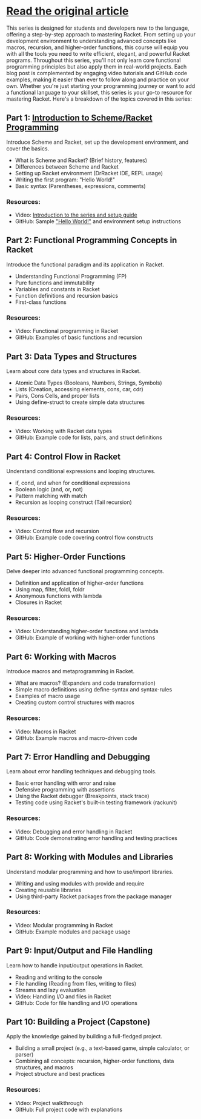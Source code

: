 # [Read the original article](https://learnhowto.vercel.app/blog/programming/schema/racket/blog-series-schema-racket-programming-video-github-course-repository)

This series is designed for students and developers new to the language, offering a step-by-step approach to mastering Racket. From setting up your development environment to understanding advanced concepts like macros, recursion, and higher-order functions, this course will equip you with all the tools you need to write efficient, elegant, and powerful Racket programs.
Throughout this series, you'll not only learn core functional programming principles but also apply them in real-world projects. Each blog post is complemented by engaging video tutorials and GitHub code examples, making it easier than ever to follow along and practice on your own.
Whether you're just starting your programming journey or want to add a functional language to your skillset, this series is your go-to resource for mastering Racket.
Here's a breakdown of the topics covered in this series:

<InArticleAd />

## Part 1: [Introduction to Scheme/Racket Programming](https://learnhowto.vercel.app/blog/programming/schema/racket/Introduction-to-scheme-racket-programming-series-part-1)
Introduce Scheme and Racket, set up the development environment, and cover the basics.
- What is Scheme and Racket? (Brief history, features)
- Differences between Scheme and Racket
- Setting up Racket environment (DrRacket IDE, REPL usage)
- Writing the first program: "Hello World!"
- Basic syntax (Parentheses, expressions, comments)

### Resources:
- Video: [Introduction to the series and setup guide](https://www.youtube.com/@atnasimstgyt)
- GitHub: Sample ["Hello World!"](https://github.com/nasimstg/racket-programming-series/blob/main/Part%201%20Introduction%20to%20Scheme%20Racket%20Programming/1%20A%20Hello%20World%20.rkt) and environment setup instructions

## Part 2: Functional Programming Concepts in Racket
Introduce the functional paradigm and its application in Racket.
- Understanding Functional Programming (FP)
- Pure functions and immutability
- Variables and constants in Racket
- Function definitions and recursion basics
- First-class functions
### Resources:
- Video: Functional programming in Racket
- GitHub: Examples of basic functions and recursion

## Part 3: Data Types and Structures
Learn about core data types and structures in Racket.
- Atomic Data Types (Booleans, Numbers, Strings, Symbols)
- Lists (Creation, accessing elements, cons, car, cdr)
- Pairs, Cons Cells, and proper lists
- Using define-struct to create simple data structures
### Resources:
- Video: Working with Racket data types
- GitHub: Example code for lists, pairs, and struct definitions

## Part 4: Control Flow in Racket
Understand conditional expressions and looping structures.
- if, cond, and when for conditional expressions
- Boolean logic (and, or, not)
- Pattern matching with match
- Recursion as looping construct (Tail recursion)
### Resources:
- Video: Control flow and recursion
- GitHub: Example code covering control flow constructs

<InArticleAd />

## Part 5: Higher-Order Functions
Delve deeper into advanced functional programming concepts.
- Definition and application of higher-order functions
- Using map, filter, foldl, foldr
- Anonymous functions with lambda
- Closures in Racket
### Resources:
- Video: Understanding higher-order functions and lambda
- GitHub: Example of working with higher-order functions

## Part 6: Working with Macros
Introduce macros and metaprogramming in Racket.
- What are macros? (Expanders and code transformation)
- Simple macro definitions using define-syntax and syntax-rules
- Examples of macro usage
- Creating custom control structures with macros
### Resources:
- Video: Macros in Racket
- GitHub: Example macros and macro-driven code

## Part 7: Error Handling and Debugging
Learn about error handling techniques and debugging tools.
- Basic error handling with error and raise
- Defensive programming with assertions
- Using the Racket debugger (Breakpoints, stack trace)
- Testing code using Racket's built-in testing framework (rackunit)
### Resources:
- Video: Debugging and error handling in Racket
- GitHub: Code demonstrating error handling and testing practices

## Part 8: Working with Modules and Libraries
Understand modular programming and how to use/import libraries.
- Writing and using modules with provide and require
- Creating reusable libraries
- Using third-party Racket packages from the package manager
### Resources:
- Video: Modular programming in Racket
- GitHub: Example modules and package usage

## Part 9: Input/Output and File Handling
Learn how to handle input/output operations in Racket.
- Reading and writing to the console
- File handling (Reading from files, writing to files)
- Streams and lazy evaluation
- Video: Handling I/O and files in Racket
- GitHub: Code for file handling and I/O operations

## Part 10: Building a Project (Capstone)
Apply the knowledge gained by building a full-fledged project.
- Building a small project (e.g., a text-based game, simple calculator, or parser)
- Combining all concepts: recursion, higher-order functions, data structures, and macros
- Project structure and best practices
### Resources:
- Video: Project walkthrough
- GitHub: Full project code with explanations

